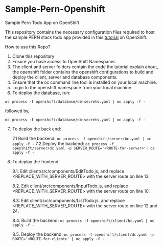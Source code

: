 # Sample-Pern-Openshift
Sample Pern Todo App on OpenShift

This repository contains the necessary configuration files required to host the sample PERN stack todo app provided in this [tutorial](https://www.youtube.com/watch?v=ldYcgPKEZC8) on OpenShift.

How to use this Repo?

1. Clone this repository
2. Ensure you have access to OpenShift Namespaces
3. The client and server folders contain the code the tutorial explain about, the openshift folder contains the openshift configurations to build and deploy the client, server and database components.
4. Ensure that the oc command line tool is installed on your local machine.
5. Login to the openshift namespace from your local machine.
6. To deploy the database, run:

  ` oc process -f openshift/database/db-secrets.yaml | oc apply -f - `

  followed by,
 
  ` oc process -f openshift/database/db-secrets.yaml | oc apply -f - `

7. To deploy the back end:

    7.1 Build the backend:
      ` oc process -f openshift/server/bc.yaml | oc apply -f - `
    7.2 Deploy the backend:
      ` oc process -f openshift/server/dc.yaml -p SERVER_ROUTE='<ROUTE-for-server>'| oc apply -f - `

8. To deploy the frontend:

    8.1. Edit client/src/components/EditTodo.js, and replace <REPLACE_WITH_SERVER_ROUTE> with the server route on line 13.

    8.2. Edit client/src/components/InputTodo.js, and replace <REPLACE_WITH_SERVER_ROUTE> with the server route on line 10.

    8.3. Edit client/src/components/ListTodo.js, and replace <REPLACE_WITH_SERVER_ROUTE> with the server route on line 12 and 24.

    8.4. Build the backend:
     ` oc process -f openshift/client/bc.yaml | oc apply -f - `

    8.5. Deploy the backend:
    ` oc process -f openshift/client/dc.yaml -p ROUTE='<ROUTE-for-client>' | oc apply -f - `
